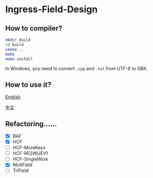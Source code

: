 # Ingress-Field-Design

## How to compiler?

```bash
mkdir build
cd build
cmake ..
make
make install
```

In Windows, you need to convert `.cpp` and `.txt` from UTF-8 to GBK.

<!--
```bash
(linux)
find ./src -type f -name "*.txt" -exec enca -L none -x GBK {} \;
find ./src -type f -name "*.cpp" -exec enca -L none -x GBK {} \;
(win)
mkdir buildwin
cd buildwin
cmake -G"MinGW Makefiles" ..
make
make install
(linux)
find ./src -type f -name "*.txt" -exec enca -L zh_CN -x UTF-8 {} \;
find ./src -type f -name "*.cpp" -exec enca -L zh_CN -x UTF-8 {} \;
```
-->

## How to use it?

[English](https://github.com/Konano/Ingress-Field-Design/wiki/Instructions-for-use)

[中文](https://github.com/Konano/Ingress-Field-Design/wiki/%E4%BD%BF%E7%94%A8%E8%AF%B4%E6%98%8E)

## Refactoring……

- [x] BAF
- [x] HCF
- [ ] HCF-MoreKeys
- [ ] HCF-RESWUEV1
- [ ] HCF-SingleWork
- [x] MultField
- [ ] TriField